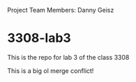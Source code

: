 Project Team Members: Danny Geisz

# 3308-lab3
This is the repo for lab 3 of the class 3308

This is a big ol merge conflict!
